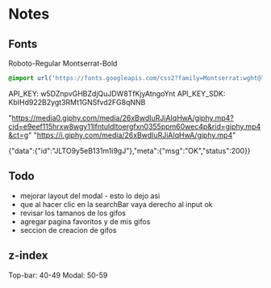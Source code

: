 # Notes

## Fonts

Roboto-Regular
Montserrat-Bold

```css
@import url('https://fonts.googleapis.com/css2?family=Montserrat:wght@700&family=Roboto&display=swap');
```


API_KEY: w5DZnpvGHBZdjQuJDW8TfKjyAtngoYnt
API_KEY_SDK: KbIHd922B2ygt3RMt1GNSfvd2FG8qNNB


"https://media0.giphy.com/media/26xBwdIuRJiAIqHwA/giphy.mp4?cid=e9eef115hrxw8wgy11lfntuldltoergfxn0355ppm60wec4p&rid=giphy.mp4&ct=g"
"https://i.giphy.com/media/26xBwdIuRJiAIqHwA/giphy.mp4"

{"data":{"id":"JLTO9y5eB131m1i9gJ"},"meta":{"msg":"OK","status":200}}

## Todo
- mejorar layout del modal - esto lo dejo asi
- que al hacer clic en la searchBar vaya derecho al input ok
- revisar los tamanos de los gifos
- agregar pagina favoritos y de mis gifos
- seccion de creacion de gifos

## z-index



Top-bar: 40-49
Modal: 50-59